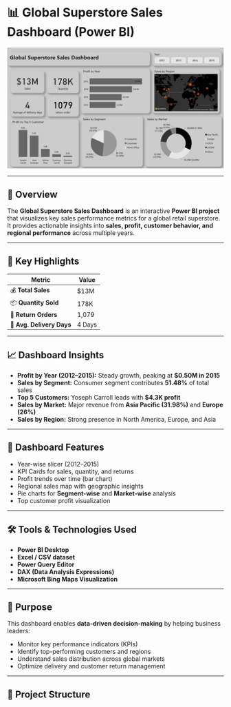 # 📊 Global Superstore Sales Dashboard (Power BI)

![Global Superstore Dashboard](https://github.com/sauravkumar81786-a11y/CodeAlpha_task/blob/main/Screenshot%202025-09-13%20161626.png)

---

## 🧭 Overview  
The **Global Superstore Sales Dashboard** is an interactive **Power BI project** that visualizes key sales performance metrics for a global retail superstore.  
It provides actionable insights into **sales, profit, customer behavior, and regional performance** across multiple years.

---

## 🚀 Key Highlights

| Metric | Value |
|--------|--------|
| 💰 **Total Sales** | $13M |
| 📦 **Quantity Sold** | 178K |
| 🔁 **Return Orders** | 1,079 |
| 🚚 **Avg. Delivery Days** | 4 Days |

---

## 📈 Dashboard Insights

- **Profit by Year (2012–2015):** Steady growth, peaking at **$0.50M in 2015**  
- **Sales by Segment:** Consumer segment contributes **51.48%** of total sales  
- **Top 5 Customers:** Yoseph Carroll leads with **$4.3K profit**  
- **Sales by Market:** Major revenue from **Asia Pacific (31.98%)** and **Europe (26%)**  
- **Sales by Region:** Strong presence in North America, Europe, and Asia  

---

## 🧩 Dashboard Features

- Year-wise slicer (2012–2015)
- KPI Cards for sales, quantity, and returns
- Profit trends over time (bar chart)
- Regional sales map with geographic insights
- Pie charts for **Segment-wise** and **Market-wise** analysis
- Top customer profit visualization

---

## 🛠️ Tools & Technologies Used

- **Power BI Desktop**
- **Excel / CSV dataset**
- **Power Query Editor**
- **DAX (Data Analysis Expressions)**
- **Microsoft Bing Maps Visualization**

---

## 🎯 Purpose

This dashboard enables **data-driven decision-making** by helping business leaders:
- Monitor key performance indicators (KPIs)
- Identify top-performing customers and regions
- Understand sales distribution across global markets
- Optimize delivery and customer return management

---

## 📂 Project Structure



